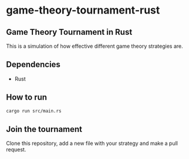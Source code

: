 # game-theory-tournament-rust
## Game Theory Tournament in Rust
This is a simulation of how effective different game theory strategies are.

## Dependencies
- Rust

## How to run
```bash
cargo run src/main.rs
```

## Join the tournament
Clone this repository, add a new file with your strategy and make a pull request.
